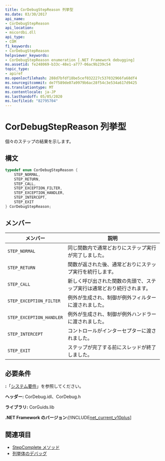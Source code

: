```yaml
---
title: CorDebugStepReason 列挙型
ms.date: 03/30/2017
api_name:
- CorDebugStepReason
api_location:
- mscordbi.dll
api_type:
- COM
f1_keywords:
- CorDebugStepReason
helpviewer_keywords:
- CorDebugStepReason enumeration [.NET Framework debugging]
ms.assetid: fe248069-b33c-48e1-a777-06ac9b239c54
topic_type:
- apiref
ms.openlocfilehash: 288d7bfdf18be5cef032227c537032966fa68df4
ms.sourcegitcommit: de7f589de07a9979b6ac28f54c3e534a617d9425
ms.translationtype: MT
ms.contentlocale: ja-JP
ms.lasthandoff: 05/05/2020
ms.locfileid: "82795704"
---
```

# <a name="cordebugstepreason-enumeration"></a>CorDebugStepReason 列挙型
個々のステップの結果を示します。  
  
## <a name="syntax"></a>構文  
  
```cpp  
typedef enum CorDebugStepReason {  
    STEP_NORMAL,  
    STEP_RETURN,  
    STEP_CALL,  
    STEP_EXCEPTION_FILTER,  
    STEP_EXCEPTION_HANDLER,  
    STEP_INTERCEPT,  
    STEP_EXIT  
} CorDebugStepReason;  
```  
  
## <a name="members"></a>メンバー  
  
|メンバー|説明|  
|------------|-----------------|  
|`STEP_NORMAL`|同じ関数内で通常どおりにステップ実行が完了しました。|  
|`STEP_RETURN`|関数が返された後、通常どおりにステップ実行を続行します。|  
|`STEP_CALL`|新しく呼び出された関数の先頭で、ステップ実行は通常どおり続行されます。|  
|`STEP_EXCEPTION_FILTER`|例外が生成され、制御が例外フィルターに渡されました。|  
|`STEP_EXCEPTION_HANDLER`|例外が生成され、制御が例外ハンドラーに渡されました。|  
|`STEP_INTERCEPT`|コントロールがインターセプターに渡されました。|  
|`STEP_EXIT`|ステップが完了する前にスレッドが終了しました。|  
  
## <a name="requirements"></a>必要条件  
 **:**「[システム要件](../../get-started/system-requirements.md)」を参照してください。  
  
 **ヘッダー:** CorDebug.idl、CorDebug.h  
  
 **ライブラリ:** CorGuids.lib  
  
 **.NET Framework のバージョン:**[!INCLUDE[net_current_v10plus](../../../../includes/net-current-v10plus-md.md)]  
  
## <a name="see-also"></a>関連項目

- [StepComplete メソッド](icordebugmanagedcallback-stepcomplete-method.md)
- [列挙体のデバッグ](debugging-enumerations.md)
